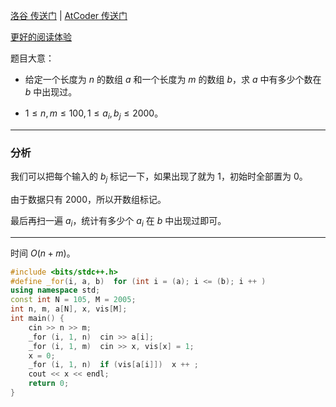 [洛谷 传送门](https://www.luogu.com.cn/problem/AT_joi2022_yo1a_d) | [AtCoder 传送门](https://atcoder.jp/contests/joi2022yo1a/tasks/joi2022_yo1a_d)

[更好的阅读体验](https://www.luogu.com.cn/blog/sunrize/solution-at-joi2022-yo1a-d)

题目大意：

- 给定一个长度为 $n$ 的数组 $a$ 和一个长度为 $m$ 的数组 $b$，求 $a$ 中有多少个数在 $b$ 中出现过。

- $1 \le n, m \le 100, 1 \le a_i, b_j \le 2000$。

---

### 分析

我们可以把每个输入的 $b_j$ 标记一下，如果出现了就为 $1$，初始时全部置为 $0$。

由于数据只有 $2000$，所以开数组标记。

最后再扫一遍 $a_i$，统计有多少个 $a_i$ 在 $b$ 中出现过即可。

---

时间 $O(n + m)$。

```cpp
#include <bits/stdc++.h>
#define _for(i, a, b)  for (int i = (a); i <= (b); i ++ )
using namespace std;
const int N = 105, M = 2005;
int n, m, a[N], x, vis[M];
int main() {
    cin >> n >> m;
    _for (i, 1, n)  cin >> a[i];
    _for (i, 1, m)  cin >> x, vis[x] = 1;
    x = 0;
    _for (i, 1, n)  if (vis[a[i]])  x ++ ;
    cout << x << endl;
    return 0;
}
```